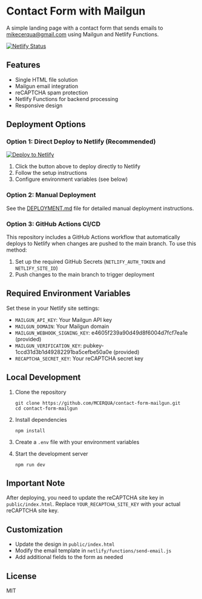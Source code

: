 # Contact Form with Mailgun

A simple landing page with a contact form that sends emails to mikecerqua@gmail.com using Mailgun and Netlify Functions.

[![Netlify Status](https://api.netlify.com/api/v1/badges/your-site-id/deploy-status)](https://app.netlify.com/sites/your-site-name/deploys)

## Features

- Single HTML file solution
- Mailgun email integration
- reCAPTCHA spam protection
- Netlify Functions for backend processing
- Responsive design

## Deployment Options

### Option 1: Direct Deploy to Netlify (Recommended)

[![Deploy to Netlify](https://www.netlify.com/img/deploy/button.svg)](https://app.netlify.com/start/deploy?repository=https://github.com/MCERQUA/contact-form-mailgun)

1. Click the button above to deploy directly to Netlify
2. Follow the setup instructions
3. Configure environment variables (see below)

### Option 2: Manual Deployment

See the [DEPLOYMENT.md](DEPLOYMENT.md) file for detailed manual deployment instructions.

### Option 3: GitHub Actions CI/CD

This repository includes a GitHub Actions workflow that automatically deploys to Netlify when changes are pushed to the main branch. To use this method:

1. Set up the required GitHub Secrets (`NETLIFY_AUTH_TOKEN` and `NETLIFY_SITE_ID`)
2. Push changes to the main branch to trigger deployment

## Required Environment Variables

Set these in your Netlify site settings:

- `MAILGUN_API_KEY`: Your Mailgun API key
- `MAILGUN_DOMAIN`: Your Mailgun domain
- `MAILGUN_WEBHOOK_SIGNING_KEY`: e4605f239a90d49d8f6004d7fcf7ea1e (provided)
- `MAILGUN_VERIFICATION_KEY`: pubkey-1ccd31d3b1d49282291ba5cefbe50a0e (provided)
- `RECAPTCHA_SECRET_KEY`: Your reCAPTCHA secret key

## Local Development

1. Clone the repository
   ```
   git clone https://github.com/MCERQUA/contact-form-mailgun.git
   cd contact-form-mailgun
   ```

2. Install dependencies
   ```
   npm install
   ```

3. Create a `.env` file with your environment variables

4. Start the development server
   ```
   npm run dev
   ```

## Important Note

After deploying, you need to update the reCAPTCHA site key in `public/index.html`. Replace `YOUR_RECAPTCHA_SITE_KEY` with your actual reCAPTCHA site key.

## Customization

- Update the design in `public/index.html`
- Modify the email template in `netlify/functions/send-email.js`
- Add additional fields to the form as needed

## License

MIT
